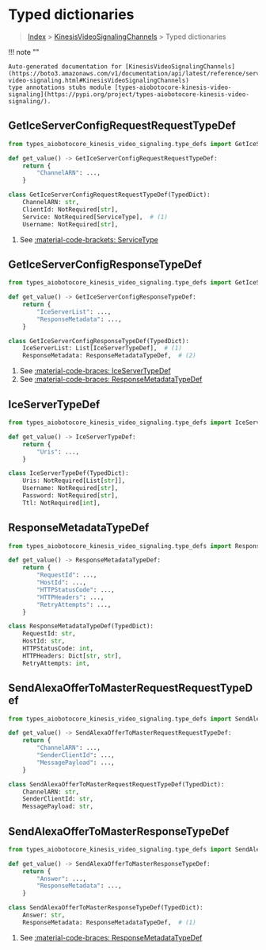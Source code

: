 # Typed dictionaries

> [Index](../README.md) > [KinesisVideoSignalingChannels](./README.md) > Typed dictionaries

!!! note ""

    Auto-generated documentation for [KinesisVideoSignalingChannels](https://boto3.amazonaws.com/v1/documentation/api/latest/reference/services/kinesis-video-signaling.html#KinesisVideoSignalingChannels)
    type annotations stubs module [types-aiobotocore-kinesis-video-signaling](https://pypi.org/project/types-aiobotocore-kinesis-video-signaling/).

## GetIceServerConfigRequestRequestTypeDef

```python title="Usage Example"
from types_aiobotocore_kinesis_video_signaling.type_defs import GetIceServerConfigRequestRequestTypeDef

def get_value() -> GetIceServerConfigRequestRequestTypeDef:
    return {
        "ChannelARN": ...,
    }
```

```python title="Definition"
class GetIceServerConfigRequestRequestTypeDef(TypedDict):
    ChannelARN: str,
    ClientId: NotRequired[str],
    Service: NotRequired[ServiceType],  # (1)
    Username: NotRequired[str],
```

1. See [:material-code-brackets: ServiceType](./literals.md#servicetype) 
## GetIceServerConfigResponseTypeDef

```python title="Usage Example"
from types_aiobotocore_kinesis_video_signaling.type_defs import GetIceServerConfigResponseTypeDef

def get_value() -> GetIceServerConfigResponseTypeDef:
    return {
        "IceServerList": ...,
        "ResponseMetadata": ...,
    }
```

```python title="Definition"
class GetIceServerConfigResponseTypeDef(TypedDict):
    IceServerList: List[IceServerTypeDef],  # (1)
    ResponseMetadata: ResponseMetadataTypeDef,  # (2)
```

1. See [:material-code-braces: IceServerTypeDef](./type_defs.md#iceservertypedef) 
2. See [:material-code-braces: ResponseMetadataTypeDef](./type_defs.md#responsemetadatatypedef) 
## IceServerTypeDef

```python title="Usage Example"
from types_aiobotocore_kinesis_video_signaling.type_defs import IceServerTypeDef

def get_value() -> IceServerTypeDef:
    return {
        "Uris": ...,
    }
```

```python title="Definition"
class IceServerTypeDef(TypedDict):
    Uris: NotRequired[List[str]],
    Username: NotRequired[str],
    Password: NotRequired[str],
    Ttl: NotRequired[int],
```

## ResponseMetadataTypeDef

```python title="Usage Example"
from types_aiobotocore_kinesis_video_signaling.type_defs import ResponseMetadataTypeDef

def get_value() -> ResponseMetadataTypeDef:
    return {
        "RequestId": ...,
        "HostId": ...,
        "HTTPStatusCode": ...,
        "HTTPHeaders": ...,
        "RetryAttempts": ...,
    }
```

```python title="Definition"
class ResponseMetadataTypeDef(TypedDict):
    RequestId: str,
    HostId: str,
    HTTPStatusCode: int,
    HTTPHeaders: Dict[str, str],
    RetryAttempts: int,
```

## SendAlexaOfferToMasterRequestRequestTypeDef

```python title="Usage Example"
from types_aiobotocore_kinesis_video_signaling.type_defs import SendAlexaOfferToMasterRequestRequestTypeDef

def get_value() -> SendAlexaOfferToMasterRequestRequestTypeDef:
    return {
        "ChannelARN": ...,
        "SenderClientId": ...,
        "MessagePayload": ...,
    }
```

```python title="Definition"
class SendAlexaOfferToMasterRequestRequestTypeDef(TypedDict):
    ChannelARN: str,
    SenderClientId: str,
    MessagePayload: str,
```

## SendAlexaOfferToMasterResponseTypeDef

```python title="Usage Example"
from types_aiobotocore_kinesis_video_signaling.type_defs import SendAlexaOfferToMasterResponseTypeDef

def get_value() -> SendAlexaOfferToMasterResponseTypeDef:
    return {
        "Answer": ...,
        "ResponseMetadata": ...,
    }
```

```python title="Definition"
class SendAlexaOfferToMasterResponseTypeDef(TypedDict):
    Answer: str,
    ResponseMetadata: ResponseMetadataTypeDef,  # (1)
```

1. See [:material-code-braces: ResponseMetadataTypeDef](./type_defs.md#responsemetadatatypedef) 
